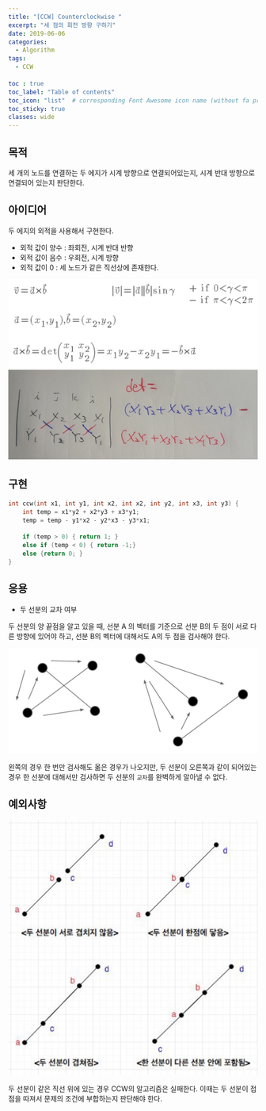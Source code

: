 ```yaml
---
title: "[CCW] Counterclockwise "
excerpt: "세 점의 회전 방향 구하기"
date: 2019-06-06
categories:
  - Algorithm
tags:
  - CCW

toc : true
toc_label: "Table of contents"
toc_icon: "list"  # corresponding Font Awesome icon name (without fa prefix)
toc_sticky: true
classes: wide  
---
```


## 목적

세 개의 노드를 연결하는 두 에지가 시계 방향으로 연결되어있는지, 시계 반대 방향으로 연결되어 있는지 판단한다.

## 아이디어

두 에지의 외적을 사용해서 구현한다.

- 외적 값이 양수 : 좌회전, 시계 반대 반향
- 외적 값이 음수 : 우회전, 시계 방향
- 외적 값이 0 : 세 노드가 같은 직선상에 존재한다.

![ccw-1](/assets/images/algorithm/ccw-1.jpg)  
![ccw-2](/assets/images/algorithm/ccw-2.jpg)

## 구현



```cpp
int ccw(int x1, int y1, int x2, int x2, int y2, int x3, int y3) {
    int temp = x1*y2 + x2*y3 + x3*y1;
    temp = temp - y1*x2 - y2*x3 - y3*x1;

    if (temp > 0) { return 1; }
    else if (temp < 0) { return -1;}
    else {return 0; }
}

```

## 응용

- 두 선분의 교차 여부

두 선분의 양 끝점을 알고 있을 때, 선분 A 의 벡터를 기준으로 선분 B의 두 점이 서로 다른 방향에 있어야 하고, 선분 B의 벡터에 대해서도 A의 두 점을 검사해야 한다.

![ccw-3](/assets/images/algorithm/ccw-3.jpg)  

왼쪽의 경우 한 번만 검사해도 옮은 경우가 나오지만, 두 선분이 오른쪽과 같이 되어있는 경우 한 선분에 대해서만 검사하면 두 선분의 `교차`를 완벽하게 알아낼 수 없다.  

## 예외사항

![ccw-4](/assets/images/algorithm/ccw-4.jpg)  

두 선분이 같은 직선 위에 있는 경우 CCW의 알고리즘은 실패한다. 이때는 두 선분이 접점을 따져서 문제의 조건에 부합하는지 판단해야 한다. 


